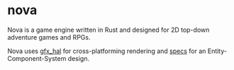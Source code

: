 # nova

Nova is a game engine written in Rust and designed for 2D top-down adventure
games and RPGs.

Nova uses [gfx_hal][1] for cross-platforming rendering and [specs][2] for an
Entity-Component-System design.

[1]: https://github.com/gfx-rs/gfx
[2]: https://slide-rs.github.io/specs/
